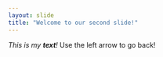 ```yaml
---
layout: slide
title: "Welcome to our second slide!"
---
```

*This is my **text**!*
Use the left arrow to go back!
